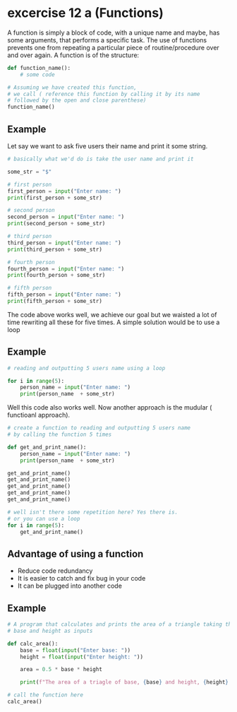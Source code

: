 # excercise 12 a (Functions)
A function is simply a block of code, with a unique name and maybe, has some arguments, that performs a specific task. The use of functions prevents one from repeating a particular piece of routine/procedure over and over again.
A function is of the structure:

``` python
def function_name():
    # some code

# Assuming we have created this function, 
# we call ( reference this function by calling it by its name 
# followed by the open and close parenthese)
function_name()
```

## Example

Let say we want to ask five users their name and print it some string.

``` python
# basically what we'd do is take the user name and print it

some_str = "$"

# first person
first_person = input("Enter name: ")
print(first_person + some_str)

# second person
second_person = input("Enter name: ")
print(second_person + some_str)

# third person
third_person = input("Enter name: ")
print(third_person + some_str)

# fourth person
fourth_person = input("Enter name: ")
print(fourth_person + some_str)

# fifth person
fifth_person = input("Enter name: ")
print(fifth_person + some_str)

```

The code above works well, we achieve our goal but we waisted a lot of time rewriting all these for five times. A simple solution would be to use a loop

## Example

``` python
# reading and outputting 5 users name using a loop

for i in range(5):
    person_name = input("Enter name: ")
    print(person_name  + some_str)

```

Well this code also works well. Now another approach is the mudular ( functioanl approach).

``` python
# create a function to reading and outputting 5 users name
# by calling the function 5 times

def get_and_print_name():
    person_name = input("Enter name: ")
    print(person_name  + some_str)

get_and_print_name()
get_and_print_name()
get_and_print_name()
get_and_print_name()
get_and_print_name()

# well isn't there some repetition here? Yes there is.
# or you can use a loop
for i in range(5):
    get_and_print_name()

```

## Advantage of using a function

* Reduce code redundancy
* It is easier to catch and fix bug in your code
* It can be plugged into another code

## Example

``` python
# A program that calculates and prints the area of a triangle taking the 
# base and height as inputs

def calc_area():
    base = float(input("Enter base: "))
    height = float(input("Enter height: "))

    area = 0.5 * base * height

    print(f"The area of a triagle of base, {base} and height, {height} is {area}")

# call the function here
calc_area()

```


